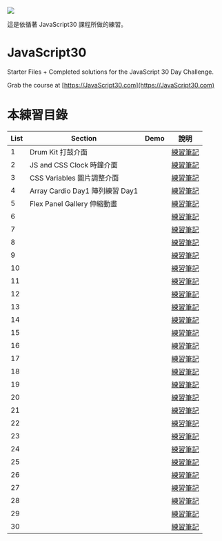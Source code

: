 ﻿![](https://javascript30.com/images/JS3-social-share.png)

這是依循著 JavaScript30 課程所做的練習。

# JavaScript30

Starter Files + Completed solutions for the JavaScript 30 Day Challenge.

Grab the course at [https://JavaScript30.com](https://JavaScript30.com)

# 本練習目錄

| List | Section                         | Demo | 說明                                                                                                  |
| ---- | ------------------------------- | ---- | ----------------------------------------------------------------------------------------------------- |
| 1    | Drum Kit 打鼓介面               |      | [練習筆記](https://github.com/onlystp417/JavaScript-30/tree/master/01%20-%20JavaScript%20Drum%20Kit)  |
| 2    | JS and CSS Clock 時鐘介面       |      | [練習筆記](https://github.com/onlystp417/JavaScript-30/tree/master/02%20-%20JS%20and%20CSS%20Clock)   |
| 3    | CSS Variables 圖片調整介面      |      | [練習筆記](https://github.com/onlystp417/JavaScript-30/tree/master/03%20-%20CSS%20Variables)          |
| 4    | Array Cardio Day1 陣列練習 Day1 |      | [練習筆記](https://github.com/onlystp417/JavaScript-30/tree/master/04%20-%20Array%20Cardio%20Day%201) |
| 5    | Flex Panel Gallery 伸縮動畫     |      | [練習筆記](https://github.com/onlystp417/JavaScript-30/tree/master/05%20-%20Flex%20Panel%20Gallery)   |
| 6    |                                 |      | [練習筆記]()                                                                                          |
| 7    |                                 |      | [練習筆記]()                                                                                          |
| 8    |                                 |      | [練習筆記]()                                                                                          |
| 9    |                                 |      | [練習筆記]()                                                                                          |
| 10   |                                 |      | [練習筆記]()                                                                                          |
| 11   |                                 |      | [練習筆記]()                                                                                          |
| 12   |                                 |      | [練習筆記]()                                                                                          |
| 13   |                                 |      | [練習筆記]()                                                                                          |
| 14   |                                 |      | [練習筆記]()                                                                                          |
| 15   |                                 |      | [練習筆記]()                                                                                          |
| 16   |                                 |      | [練習筆記]()                                                                                          |
| 17   |                                 |      | [練習筆記]()                                                                                          |
| 18   |                                 |      | [練習筆記]()                                                                                          |
| 19   |                                 |      | [練習筆記]()                                                                                          |
| 20   |                                 |      | [練習筆記]()                                                                                          |
| 21   |                                 |      | [練習筆記]()                                                                                          |
| 22   |                                 |      | [練習筆記]()                                                                                          |
| 23   |                                 |      | [練習筆記]()                                                                                          |
| 24   |                                 |      | [練習筆記]()                                                                                          |
| 25   |                                 |      | [練習筆記]()                                                                                          |
| 26   |                                 |      | [練習筆記]()                                                                                          |
| 27   |                                 |      | [練習筆記]()                                                                                          |
| 28   |                                 |      | [練習筆記]()                                                                                          |
| 29   |                                 |      | [練習筆記]()                                                                                          |
| 30   |                                 |      | [練習筆記]()                                                                                          |

